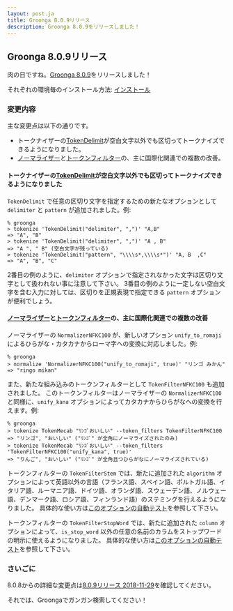 ```yaml
---
layout: post.ja
title: Groonga 8.0.9リリース
description: Groonga 8.0.9をリリースしました！
---
```


## Groonga 8.0.9リリース

肉の日ですね。[Groonga 8.0.9](/ja/docs/news.html#release-8-0-9)をリリースしました！

それぞれの環境毎のインストール方法: [インストール](/ja/docs/install.html)

### 変更内容

主な変更点は以下の通りです。

* トークナイザーの[TokenDelimit](/ja/docs/reference/tokenizers#tokendelimit)が空白文字以外でも区切ってトークナイズできるようになりました。
* [ノーマライザー](/ja/docs/reference/normalizers)と[トークンフィルター](/ja/docs/reference/token_filters)の、主に国際化関連での複数の改善。

#### トークナイザーの[TokenDelimit](/ja/docs/reference/tokenizers#tokendelimit)が空白文字以外でも区切ってトークナイズできるようになりました

`TokenDelimit` で任意の区切り文字を指定するための新たなオプションとして `delimiter` と `pattern` が追加されました。例:

```
% groonga
> tokenize 'TokenDelimit("delimiter", ",")' "A,B"
=> "A", "B"
> tokenize 'TokenDelimit("delimiter", ",")' "A , B"
=> "A ", " B" (空白文字が残っている)
> tokenize 'TokenDelimit("pattern", "\\\\s*,\\\\s*")' "A, B  ,C"
=> "A", "B", "C"
```

2番目の例のように、`delimiter` オプションで指定されなかった文字は区切り文字として扱われない事に注意して下さい。
3番目の例のように一定しない空白文字を含む入力に対しては、区切りを正規表現で指定できる `pattern` オプションが便利でしょう。

#### [ノーマライザー](/ja/docs/reference/normalizers)と[トークンフィルター](/ja/docs/reference/token_filters)の、主に国際化関連での複数の改善

ノーマライザーの `NormalizerNFKC100` が、新しいオプション `unify_to_romaji` によるひらがな・カタカナからローマ字への変換に対応しました。例:

```
% groonga
> normalize 'NormalizerNFKC100("unify_to_romaji", true)' "リンゴ みかん"
=> "ringo mikan"
```

また、新たな組み込みのトークンフィルターとして `TokenFilterNFKC100` も追加されました。
このトークンフィルターはノーマライザーの `NormalizerNFKC100` と同様に、`unify_kana` オプションによってカタカナからひらがなへの変換を行えます。例:

```
% groonga
> tokenize TokenMecab "ﾘﾝｺﾞおいしい" --token_filters TokenFilterNFKC100
=> "リンゴ", "おいしい" ("ﾘﾝｺﾞ" が全角にノーマライズされたのみ)
> tokenize TokenMecab "ﾘﾝｺﾞおいしい" --token_filters 'TokenFilterNFKC100("unify_kana", true)'
=> "りんご", "おいしい" ("ﾘﾝｺﾞ" が全角且つひらがなにノーマライズされている)
```

トークンフィルターの `TokenFilterStem` では、新たに追加された `algorithm` オプションによって英語以外の言語（フランス語、スペイン語、ポルトガル語、イタリア語、ルーマニア語、ドイツ語、オランダ語、スウェーデン語、ノルウェー語、デンマーク語、ロシア語、フィンランド語）のステミングを行えるようになりました。
具体的な使い方は[このオプションの自動テスト](https://github.com/groonga/groonga/blob/3744cc101832044d4f5a9e2ccd9ff63fb3dcaf40/test/command/suite/token_filters/stem/french.test)を参照して下さい。

トークンフィルターの `TokenFilterStopWord` では、新たに追加された `column` オプションによって、`is_stop_word` 以外の任意の名前のカラムをストップワードの明示に使えるようになりました。
具体的な使い方は[このオプションの自動テスト](https://github.com/groonga/groonga/blob/3ea76c97025dedee4c00e98614e71eb3662dce69/test/command/suite/token_filters/stop_word/column.test)を参照して下さい。

### さいごに

8.0.8からの詳細な変更点は[8.0.9リリース 2018-11-29](/ja/docs/news.html#release-8-0-9)を確認してください。

それでは、Groongaでガンガン検索してください！

